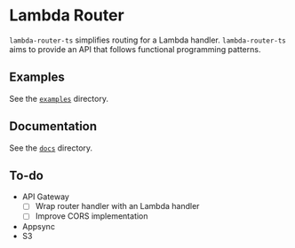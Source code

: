 # Lambda Router

`lambda-router-ts` simplifies routing for a Lambda handler. `lambda-router-ts` aims to provide an API that follows functional programming patterns.

## Examples

See the [`examples`](examples) directory.

## Documentation

See the [`docs`](docs/globals.md) directory.

## To-do

- API Gateway
  - [ ] Wrap router handler with an Lambda handler
  - [ ] Improve CORS implementation
- Appsync
- S3
